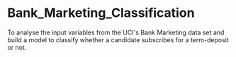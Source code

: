 # Bank_Marketing_Classification
To analyse the input variables from the UCI's Bank Marketing data set and build a model to classify whether a candidate subscribes for a term-deposit or not.


